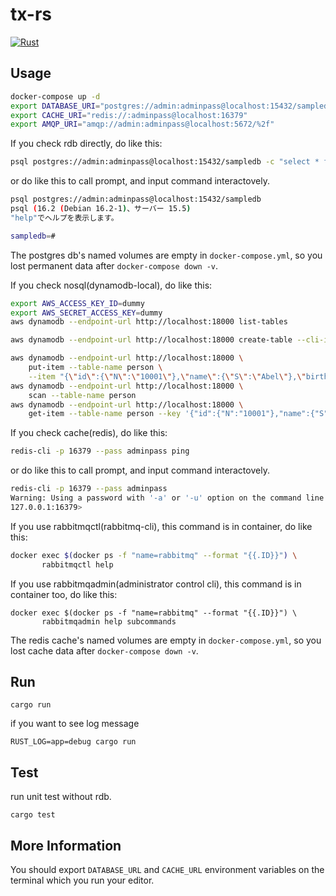 # tx-rs

[![Rust](https://github.com/cutsea110/tx-rs/actions/workflows/rust.yml/badge.svg)](https://github.com/cutsea110/tx-rs/actions/workflows/rust.yml)

## Usage

```bash
docker-compose up -d
export DATABASE_URI="postgres://admin:adminpass@localhost:15432/sampledb"
export CACHE_URI="redis://:adminpass@localhost:16379"
export AMQP_URI="amqp://admin:adminpass@localhost:5672/%2f"
```

If you check rdb directly, do like this:

```bash
psql postgres://admin:adminpass@localhost:15432/sampledb -c "select * from person"
```

or do like this to call prompt, and input command interactovely.

```bash
psql postgres://admin:adminpass@localhost:15432/sampledb
psql (16.2 (Debian 16.2-1)、サーバー 15.5)
"help"でヘルプを表示します。

sampledb=#
```

The postgres db's named volumes are empty in `docker-compose.yml`, so you lost permanent data after `docker-compose down -v`.


If you check nosql(dynamodb-local), do like this:

```bash
export AWS_ACCESS_KEY_ID=dummy
export AWS_SECRET_ACCESS_KEY=dummy
aws dynamodb --endpoint-url http://localhost:18000 list-tables

aws dynamodb --endpoint-url http://localhost:18000 create-table --cli-input-json file://init-dynamodb.d/person.json

aws dynamodb --endpoint-url http://localhost:18000 \
    put-item --table-name person \
	--item "{\"id\":{\"N\":\"10001\"},\"name\":{\"S\":\"Abel\"},\"birth_date\":{\"N\":\"$(date --date '1802-08-05' +%s)\"},\"death_date\":{\"N\":\"$(date --date '1829-04-06' +%s)\"},\"data\":{\"B\":\"Abel's theorem\"}}"
aws dynamodb --endpoint-url http://localhost:18000 \
    scan --table-name person
aws dynamodb --endpoint-url http://localhost:18000 \
    get-item --table-name person --key '{"id":{"N":"10001"},"name":{"S":"Abel"}}'
```

If you check cache(redis), do like this:

```bash
redis-cli -p 16379 --pass adminpass ping
```

or do like this to call prompt, and input command interactovely.

```bash
redis-cli -p 16379 --pass adminpass
Warning: Using a password with '-a' or '-u' option on the command line interface may not be safe.
127.0.0.1:16379>
```

If you use rabbitmqctl(rabbitmq-cli), this command is in container, do like this:

```bash
docker exec $(docker ps -f "name=rabbitmq" --format "{{.ID}}") \
       rabbitmqctl help
```

If you use rabbitmqadmin(administrator control cli), this command is in container too, do like this:

```
docker exec $(docker ps -f "name=rabbitmq" --format "{{.ID}}") \
       rabbitmqadmin help subcommands
```

The redis cache's named volumes are empty in `docker-compose.yml`, so you lost cache data after `docker-compose down -v`.

## Run

```
cargo run
```

if you want to see log message

```
RUST_LOG=app=debug cargo run
```

## Test

run unit test without rdb.

```
cargo test
```

## More Information

You should export `DATABASE_URL` and `CACHE_URL` environment variables on the terminal which you run your editor.
